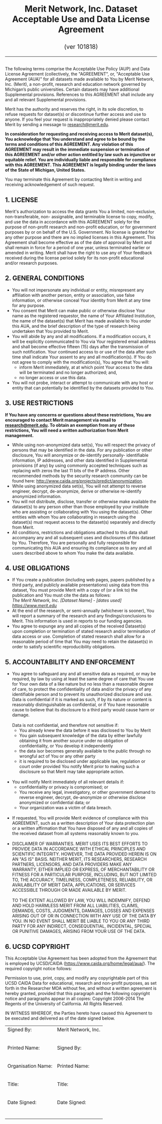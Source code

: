 # <p style="text-align: center;">Merit Network, Inc. Dataset Acceptable Use and Data License Agreement</p><p style="text-align: center; font-weight: normal; font-size:20px">(ver 101818)</p>
<hr /><br>
The following terms comprise the Acceptable Use Policy (AUP) and Data License Agreement (collectively, the "AGREEMENT", or, "Acceptable Use Agreement (AUA)" for all datasets made available to You by Merit Network, Inc. (Merit), a non-profit, research and education network governed by Michigan’s public universities. Certain datasets may have additional Supplemental provisions. References to this AGREEMENT shall include any and all relevant Supplemental provisions.

Merit has the authority and reserves the right, in its sole discretion, to refuse requests for dataset(s) or discontinue further access and use to anyone. If you feel your request is inappropriately denied please contact Merit by sending a message to research@merit.edu.

**In consideration for requesting and receiving access to Merit dataset(s), You acknowledge that You understand and agree to be bound by the terms and conditions of this AGREEMENT. Any violation of this AGREEMENT may result in the immediate suspension or termination of this AGREEMENT and/or other action entitled by law such as injunctive or equitable relief. You are individually liable and responsible for compliance with this AGREEMENT. This AGREEMENT is legally binding under the laws of the State of Michigan, United States.**

You may terminate this Agreement by contacting Merit in writing and receiving acknowledgement of such request.

## **1. LICENSE**

Merit's authorization to access the data grants You a limited, non-exclusive, non-transferable, non- assignable, and terminable license to copy, modify, and use the data in accordance with this AGREEMENT solely for the purpose of non-profit research and non-profit education, or for government purposes by or on behalf of the U.S. Government. No license is granted for any other purpose and there are no implied licenses in this Agreement. This Agreement shall become effective as of the date of approval by Merit and shall remain in force for a period of one year, unless terminated earlier or amended in writing. Merit shall have the right to use any of Your feedback received during the license period solely for its non-profit educational and/or research purposes.

## **2. GENERAL CONDITIONS**

+ You will not impersonate any individual or entity, misrepresent any affiliation with another person, entity or association, use false information, or otherwise conceal Your identity from Merit at any time for any purpose.
+ You consent that Merit can make public or otherwise disclose Your name as the registered requestor, the name of Your Affiliated Institution, the name of the dataset(s) that Merit has made available to You under this AUA, and the brief description of the type of research being undertaken that You provided to Merit.
+ You will abide by any and all modifications. If a modification occurs, it will be explicitly communicated to You via Your registered email address and shall become effective fifteen (15) days after the transmission of such notification. Your continued access to or use of the data after such time shall indicate Your assent to any and all modification(s). If You do not agree to comply with the modification(s), You agree that You will: 
  - inform Merit immediately, at at which point Your access to the data will be terminated and no longer authorized; and, 
  - no longer access or use this data.
+ You will not probe, interact or attempt to communicate with any host or entity that can potentially be identified by the datasets provided to You.

## **3. USE RESTRICTIONS**

**If You have any concerns or questions about these restrictions, You are encouraged to contact Merit management via email to research@merit.edu. To obtain an exemption from any of these restrictions, You will need a written authorization from Merit management.**

+ While using non-anonymized data set(s), You will respect the privacy of persons that may be identified in the data. For any publication or other disclosure, You will anonymize or de-identify personally- identifiable information, IP addresses, and other data identified in Supplemental provisions (if any) by using commonly accepted techniques such as replacing with zeros the last 11 bits of the IP address. Other recommended methods by the security research community can be found here: http://www.caida.org/projects/predict/anonymization.
+ While using anonymized data set(s), You will not attempt to reverse engineer, decrypt, de-anonymize, derive or otherwise re-identify anonymized information.
+ You will not distribute, disclose, transfer or otherwise make available the dataset(s) to any person other than those employed by your institute who are assisting or collaborating with You using the dataset(s). Other entities with whom You are collaborating in research using the dataset(s) must request access to the dataset(s) separately and directly from Merit.
+ All conditions, restrictions and obligations attached to this data shall accompany any and all subsequent uses and disclosures of this dataset by You. Therefore, You are personally and fully responsible for communicating this AUA and ensuring its compliance as to any and all users described above to whom You make the data available.

## **4. USE OBLIGATIONS**

+ If You create a publication (including web pages, papers published by a third party, and publicly
available presentations) using data from this dataset, You must provide Merit with a copy of (or a link to)
the publication and You must cite the data as follows:  
*The Merit Network, Inc. <span id="dataset_name">[Dataset Name]</span> - <span id="dataset_date">[dates used]</span>  
https://www.merit.edu*
+ At the end of the research, or semi-annually (whichever is sooner), You will report a summary of the research and any findings/conclusions to Merit. This information is used in reports to our funding agencies.
+ You agree to expunge any and all copies of the received Dataset(s) upon completion or termination of stated research and/or termination of data access or use. Completion of stated research shall allow for a reasonable period of time that You may need to retain the dataset(s) in order to satisfy scientific reproducibility obligations.

## **5. ACCOUNTABILITY AND ENFORCEMENT**

+ You agree to safeguard any and all sensitive data as required, or may be required, by law by using at least the same degree of care that You use for Your own data of a like nature but no less than a reasonable degree of care, to protect the confidentiality of data and/or the privacy of any identifiable person and to prevent its unauthorized disclosure and use. Data is confidential if it is marked as such, if by its nature or content is reasonably distinguishable as confidential, or if You have reasonable cause to believe that its disclosure to a third party would cause harm or damage.  
<br>Data is not confidential, and therefore not sensitive if: 
    - You already knew the data before it was disclosed to You by Merit 
    - You gain subsequent knowledge of the data by either lawfully obtaining it from another source under no obligation of confidentiality, or You develop it independently
    - the data isor becomes generally available to the public through no wrongful act of You or any other party
    - it is required to be disclosed under applicable law, regulation or court order provided You notify Merit prior to making such a disclosure so that Merit may take appropriate action.
<br><br>
+ You will notify Merit immediately of all relevant details if:
    - confidentiality or privacy is compromised; or 
    - You receive any legal, investigatory, or other government demand to reverse engineer, decrypt, de-anonymize or otherwise disclose anonymized or confidential data; or 
    - Your organization was a victim of data breach.
<br><br>
+ If requested, You will provide Merit evidence of compliance with this AGREEMENT, such as a written description of Your data protection plan or a written affirmation that You have disposed of any and all copies of the received dataset from all systems reasonably known to you.
<br><br>
+ DISCLAIMER OF WARRANTIES. MERIT USES ITS BEST EFFORTS TO PROVIDE DATA IN ACCORDANCE WITH ETHICAL PRINCIPLES AND SCIENTIFIC INTEGRITY. HOWEVER, THE DATA PROVIDED HEREIN IS ON AN "AS IS" BASIS. NEITHER MERIT, ITS RESEARCHERS, RESEARCH PARTNERS, LICENSORS, AND DATA PROVIDERS MAKE ANY WARRANTY, EITHER IMPLIED OR EXPRESS, OF MERCHANTABILITY OR FITNESS FOR A PARTICULAR PURPOSE, INCLUDING, BUT NOT LIMITED TO, THE ACCURACY, TIMELINESS, COMPLETENESS, RELIABILITY, OR AVAILABILITY OF MERIT DATA, APPLICATIONS, OR SERVICES ACCESSIBLE THROUGH OR MADE AVAILABLE BY MERIT.  
<br>TO THE EXTENT ALLOWED BY LAW, YOU WILL INDEMNIFY, DEFEND AND HOLD HARMLESS MERIT FROM ALL LIABILITIES, CLAIMS, DEMANDS, COSTS, JUDGMENTS, DAMAGES, LOSSES AND EXPENSES ARISING OUT OF OR IN CONNECTION WITH ANY USE OF THE DATA BY YOU. IN NO EVENT SHALL MERIT BE LIABLE TO YOU OR ANY THIRD PARTY FOR ANY INDIRECT, CONSEQUENTIAL, INCIDENTAL, SPECIAL OR PUNITIVE DAMAGES, ARISING FROM YOUR USE OF THE DATA.

## **6. UCSD COPYRIGHT**

This Acceptable Use Agreement has been adopted from the Agreement that is employed by UCSD/CAIDA (https://www.caida.org/home/legal/aua/). The required copyright notice follows:

Permission to use, print, copy, and modify any copyrightable part of this UCSD CAIDA Data for educational, research and non-profit purposes, as set forth in the Researcher MOA without fee, and without a written agreement is hereby granted, provided that this paragraph and the following copyright notice and paragraphs appear in all copies: Copyright 2006-2014 The Regents of the University of California. All Rights Reserved.

IN WITNESS WHEREOF, the Parties hereto have caused this Agreement to be executed and delivered as of the date signed below.

<table style="width: 100%; vertical-align: top; text-align: left; padding: 0px;">
  <tr>
    <td>
        Signed By:<br>
        <span id='rep_by' style='font-family: "Courier New", monospace;'></span><br><br> 
        Printed Name: <br>
        <span id='rep_name'></span><br><br>
        Organisation Name:<br>
        <span id='rep_org'></span><br><br>
        Title: <br>
        <span id='rep_title'></span><br><br>
        Date Signed: <br>
        <span id='rep_date'></span><br><br>
    </td>
    <td>
        <span>Merit Network, Inc.</span><br><br><br>
        Signed By:<br>
        <span id='merit_by' style='font-family: "Courier New", monospace;'></span><br><br>
        Printed Name: <br>
        <span id='merit_name'></span><br><br>
        Title: <br>
        <span id='merit_title'></span><br><br>
        Date Signed: <br>
        <span id='merit_date'></span><br><br>
    </td>
  </tr>
</table>